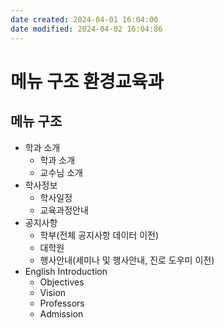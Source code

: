 ```yaml
---
date created: 2024-04-01 16:04:00
date modified: 2024-04-02 16:04:86
---
```


# 메뉴 구조 환경교육과
## 메뉴 구조
- 학과 소개
	- 학과 소개
	- 교수님 소개
- 학사정보
	- 학사일정
	- 교육과정안내
- 공지사항
	- 학부(전체 공지사항 데이터 이전)
	- 대학원
	- 행사안내(세미나 및 행사안내, 진로 도우미 이전)
- English Introduction
	- Objectives
	- Vision
	- Professors
	- Admission